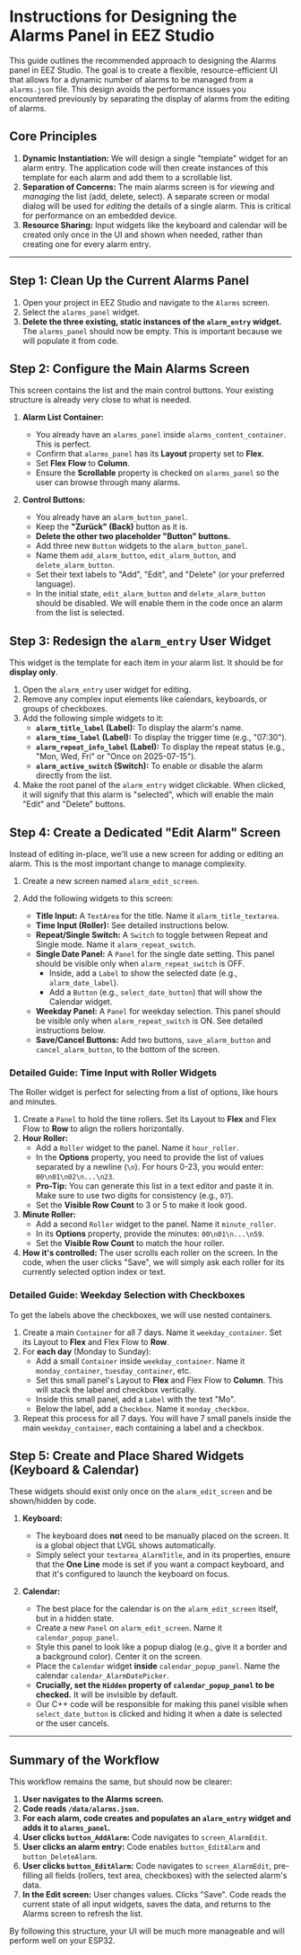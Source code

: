 # Instructions for Designing the Alarms Panel in EEZ Studio

This guide outlines the recommended approach to designing the Alarms panel in EEZ Studio. The goal is to create a flexible, resource-efficient UI that allows for a dynamic number of alarms to be managed from a `alarms.json` file. This design avoids the performance issues you encountered previously by separating the display of alarms from the editing of alarms.

## Core Principles

1.  **Dynamic Instantiation:** We will design a single "template" widget for an alarm entry. The application code will then create instances of this template for each alarm and add them to a scrollable list.
2.  **Separation of Concerns:** The main alarms screen is for *viewing* and *managing* the list (add, delete, select). A separate screen or modal dialog will be used for *editing* the details of a single alarm. This is critical for performance on an embedded device.
3.  **Resource Sharing:** Input widgets like the keyboard and calendar will be created only once in the UI and shown when needed, rather than creating one for every alarm entry.

---

## Step 1: Clean Up the Current Alarms Panel

1.  Open your project in EEZ Studio and navigate to the `Alarms` screen.
2.  Select the `alarms_panel` widget.
3.  **Delete the three existing, static instances of the `alarm_entry` widget.** The `alarms_panel` should now be empty. This is important because we will populate it from code.

## Step 2: Configure the Main Alarms Screen

This screen contains the list and the main control buttons. Your existing structure is already very close to what is needed.

1.  **Alarm List Container:**
    *   You already have an `alarms_panel` inside `alarms_content_container`. This is perfect.
    *   Confirm that `alarms_panel` has its **Layout** property set to **Flex**.
    *   Set **Flex Flow** to **Column**.
    *   Ensure the **Scrollable** property is checked on `alarms_panel` so the user can browse through many alarms.

2.  **Control Buttons:**
    *   You already have an `alarm_button_panel`.
    *   Keep the **"Zurück" (Back)** button as it is.
    *   **Delete the other two placeholder "Button" buttons.**
    *   Add three new `Button` widgets to the `alarm_button_panel`.
    *   Name them `add_alarm_button`, `edit_alarm_button`, and `delete_alarm_button`.
    *   Set their text labels to "Add", "Edit", and "Delete" (or your preferred language).
    *   In the initial state, `edit_alarm_button` and `delete_alarm_button` should be disabled. We will enable them in the code once an alarm from the list is selected.

## Step 3: Redesign the `alarm_entry` User Widget

This widget is the template for each item in your alarm list. It should be for **display only**.

1.  Open the `alarm_entry` user widget for editing.
2.  Remove any complex input elements like calendars, keyboards, or groups of checkboxes.
3.  Add the following simple widgets to it:
    *   **`alarm_title_label` (Label):** To display the alarm's name.
    *   **`alarm_time_label` (Label):** To display the trigger time (e.g., "07:30").
    *   **`alarm_repeat_info_label` (Label):** To display the repeat status (e.g., "Mon, Wed, Fri" or "Once on 2025-07-15").
    *   **`alarm_active_switch` (Switch):** To enable or disable the alarm directly from the list.
4.  Make the root panel of the `alarm_entry` widget clickable. When clicked, it will signify that this alarm is "selected", which will enable the main "Edit" and "Delete" buttons.

## Step 4: Create a Dedicated "Edit Alarm" Screen

Instead of editing in-place, we'll use a new screen for adding or editing an alarm. This is the most important change to manage complexity.

1.  Create a new screen named `alarm_edit_screen`.
2.  Add the following widgets to this screen:

    *   **Title Input:** A `TextArea` for the title. Name it `alarm_title_textarea`.
    *   **Time Input (Roller):** See detailed instructions below.
    *   **Repeat/Single Switch:** A `Switch` to toggle between Repeat and Single mode. Name it `alarm_repeat_switch`.
    *   **Single Date Panel:** A `Panel` for the single date setting. This panel should be visible only when `alarm_repeat_switch` is OFF.
        *   Inside, add a `Label` to show the selected date (e.g., `alarm_date_label`).
        *   Add a `Button` (e.g., `select_date_button`) that will show the Calendar widget.
    *   **Weekday Panel:** A `Panel` for weekday selection. This panel should be visible only when `alarm_repeat_switch` is ON. See detailed instructions below.
    *   **Save/Cancel Buttons:** Add two buttons, `save_alarm_button` and `cancel_alarm_button`, to the bottom of the screen.

### Detailed Guide: Time Input with Roller Widgets

The Roller widget is perfect for selecting from a list of options, like hours and minutes.

1.  Create a `Panel` to hold the time rollers. Set its Layout to **Flex** and Flex Flow to **Row** to align the rollers horizontally.
2.  **Hour Roller:**
    *   Add a `Roller` widget to the panel. Name it `hour_roller`.
    *   In the **Options** property, you need to provide the list of values separated by a newline (`\n`). For hours 0-23, you would enter: `00\n01\n02\n...\n23`.
    *   **Pro-Tip:** You can generate this list in a text editor and paste it in. Make sure to use two digits for consistency (e.g., `07`).
    *   Set the **Visible Row Count** to 3 or 5 to make it look good.
3.  **Minute Roller:**
    *   Add a second `Roller` widget to the panel. Name it `minute_roller`.
    *   In its **Options** property, provide the minutes: `00\n01\n...\n59`.
    *   Set the **Visible Row Count** to match the hour roller.
4.  **How it's controlled:** The user scrolls each roller on the screen. In the code, when the user clicks "Save", we will simply ask each roller for its currently selected option index or text.

### Detailed Guide: Weekday Selection with Checkboxes

To get the labels above the checkboxes, we will use nested containers.

1.  Create a main `Container` for all 7 days. Name it `weekday_container`. Set its Layout to **Flex** and Flex Flow to **Row**.
2.  For **each day** (Monday to Sunday):
    *   Add a small `Container` inside `weekday_container`. Name it `monday_container`, `tuesday_container`, etc.
    *   Set this small panel's Layout to **Flex** and Flex Flow to **Column**. This will stack the label and checkbox vertically.
    *   Inside this small panel, add a `Label` with the text "Mo".
    *   Below the label, add a `Checkbox`. Name it `monday_checkbox`.
3.  Repeat this process for all 7 days. You will have 7 small panels inside the main `weekday_container`, each containing a label and a checkbox.

## Step 5: Create and Place Shared Widgets (Keyboard & Calendar)

These widgets should exist only once on the `alarm_edit_screen` and be shown/hidden by code.

1.  **Keyboard:**
    *   The keyboard does **not** need to be manually placed on the screen. It is a global object that LVGL shows automatically.
    *   Simply select your `textarea_AlarmTitle`, and in its properties, ensure that the **One Line** mode is set if you want a compact keyboard, and that it's configured to launch the keyboard on focus.

2.  **Calendar:**
    *   The best place for the calendar is on the `alarm_edit_screen` itself, but in a hidden state.
    *   Create a new `Panel` on `alarm_edit_screen`. Name it `calendar_popup_panel`.
    *   Style this panel to look like a popup dialog (e.g., give it a border and a background color). Center it on the screen.
    *   Place the `Calendar` widget **inside** `calendar_popup_panel`. Name the calendar `calendar_AlarmDatePicker`.
    *   **Crucially, set the `Hidden` property of `calendar_popup_panel` to be checked.** It will be invisible by default.
    *   Our C++ code will be responsible for making this panel visible when `select_date_button` is clicked and hiding it when a date is selected or the user cancels.

---

## Summary of the Workflow

This workflow remains the same, but should now be clearer:

1.  **User navigates to the Alarms screen.**
2.  **Code reads `/data/alarms.json`.**
3.  **For each alarm, code creates and populates an `alarm_entry` widget and adds it to `alarms_panel`.**
4.  **User clicks `button_AddAlarm`:** Code navigates to `screen_AlarmEdit`.
5.  **User clicks an alarm entry:** Code enables `button_EditAlarm` and `button_DeleteAlarm`.
6.  **User clicks `button_EditAlarm`:** Code navigates to `screen_AlarmEdit`, pre-filling all fields (rollers, text area, checkboxes) with the selected alarm's data.
7.  **In the Edit screen:** User changes values. Clicks "Save". Code reads the current state of all input widgets, saves the data, and returns to the Alarms screen to refresh the list.

By following this structure, your UI will be much more manageable and will perform well on your ESP32.
